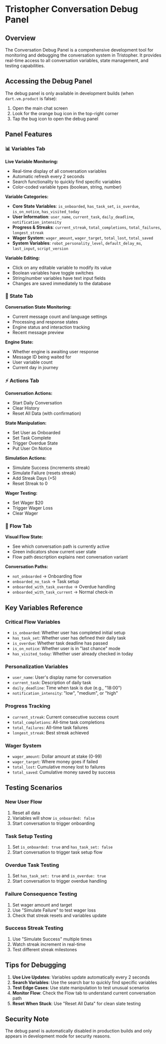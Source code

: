# Tristopher Conversation Debug Panel

## Overview

The Conversation Debug Panel is a comprehensive development tool for monitoring and debugging the conversation system in Tristopher. It provides real-time access to all conversation variables, state management, and testing capabilities.

## Accessing the Debug Panel

The debug panel is only available in development builds (when `dart.vm.product` is false):

1. Open the main chat screen
2. Look for the orange bug icon in the top-right corner
3. Tap the bug icon to open the debug panel

## Panel Features

### 📊 Variables Tab

**Live Variable Monitoring:**
- Real-time display of all conversation variables
- Automatic refresh every 2 seconds
- Search functionality to quickly find specific variables
- Color-coded variable types (boolean, string, number)

**Variable Categories:**
- **Core State Variables**: `is_onboarded`, `has_task_set`, `is_overdue`, `is_on_notice`, `has_visited_today`
- **User Information**: `user_name`, `current_task`, `daily_deadline`, `notification_intensity`
- **Progress & Streaks**: `current_streak`, `total_completions`, `total_failures`, `longest_streak`
- **Wager System**: `wager_amount`, `wager_target`, `total_lost`, `total_saved`
- **System Variables**: `robot_personality_level`, `default_delay_ms`, `last_input`, `script_version`

**Variable Editing:**
- Click on any editable variable to modify its value
- Boolean variables have toggle switches
- String/number variables have text input fields
- Changes are saved immediately to the database

### 🧠 State Tab

**Conversation State Monitoring:**
- Current message count and language settings
- Processing and response states
- Engine status and interaction tracking
- Recent message preview

**Engine State:**
- Whether engine is awaiting user response
- Message ID being waited for
- User variable count
- Current day in journey

### ⚡ Actions Tab

**Conversation Actions:**
- Start Daily Conversation
- Clear History
- Reset All Data (with confirmation)

**State Manipulation:**
- Set User as Onboarded
- Set Task Complete
- Trigger Overdue State
- Put User On Notice

**Simulation Actions:**
- Simulate Success (increments streak)
- Simulate Failure (resets streak)
- Add Streak Days (+5)
- Reset Streak to 0

**Wager Testing:**
- Set Wager $20
- Trigger Wager Loss
- Clear Wager

### 🔄 Flow Tab

**Visual Flow State:**
- See which conversation path is currently active
- Green indicators show current user state
- Flow path description explains next conversation variant

**Conversation Paths:**
- `not_onboarded` → Onboarding flow
- `onboarded_no_task` → Task setup
- `onboarded_with_task_overdue` → Overdue handling
- `onboarded_with_task_current` → Normal check-in

## Key Variables Reference

### Critical Flow Variables
- `is_onboarded`: Whether user has completed initial setup
- `has_task_set`: Whether user has defined their daily task
- `is_overdue`: Whether task deadline has passed
- `is_on_notice`: Whether user is in "last chance" mode
- `has_visited_today`: Whether user already checked in today

### Personalization Variables
- `user_name`: User's display name for conversation
- `current_task`: Description of daily task
- `daily_deadline`: Time when task is due (e.g., "18:00")
- `notification_intensity`: "low", "medium", or "high"

### Progress Tracking
- `current_streak`: Current consecutive success count
- `total_completions`: All-time task completions
- `total_failures`: All-time task failures
- `longest_streak`: Best streak achieved

### Wager System
- `wager_amount`: Dollar amount at stake (0-99)
- `wager_target`: Where money goes if failed
- `total_lost`: Cumulative money lost to failures
- `total_saved`: Cumulative money saved by success

## Testing Scenarios

### New User Flow
1. Reset all data
2. Variables will show `is_onboarded: false`
3. Start conversation to trigger onboarding

### Task Setup Testing
1. Set `is_onboarded: true` and `has_task_set: false`
2. Start conversation to trigger task setup flow

### Overdue Task Testing
1. Set `has_task_set: true` and `is_overdue: true`
2. Start conversation to trigger overdue handling

### Failure Consequence Testing
1. Set wager amount and target
2. Use "Simulate Failure" to test wager loss
3. Check that streak resets and variables update

### Success Streak Testing
1. Use "Simulate Success" multiple times
2. Watch streak increment in real-time
3. Test different streak milestones

## Tips for Debugging

1. **Use Live Updates**: Variables update automatically every 2 seconds
2. **Search Variables**: Use the search bar to quickly find specific variables
3. **Test Edge Cases**: Use state manipulation to test unusual scenarios
4. **Monitor Flow**: Check the Flow tab to understand current conversation path
5. **Reset When Stuck**: Use "Reset All Data" for clean slate testing

## Security Note

The debug panel is automatically disabled in production builds and only appears in development mode for security reasons.
